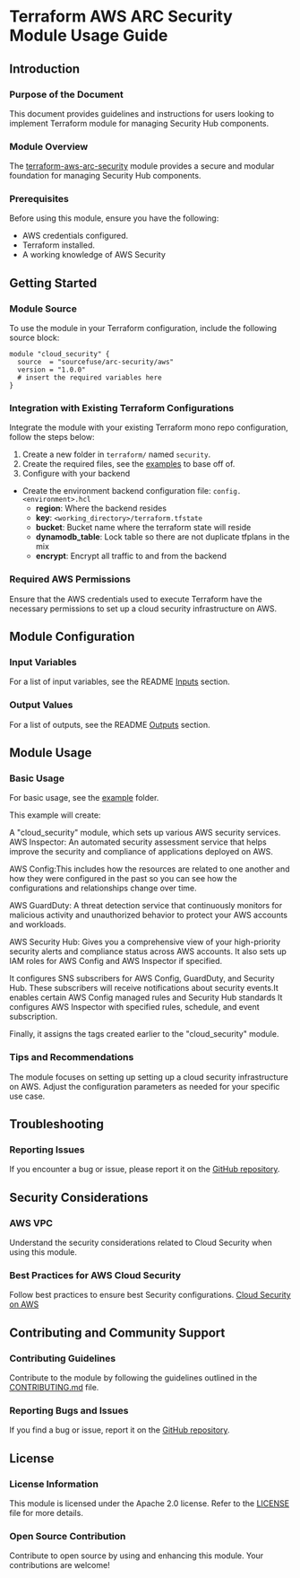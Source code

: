 # Terraform AWS ARC Security Module Usage Guide

## Introduction

### Purpose of the Document

This document provides guidelines and instructions for users looking to implement Terraform module for managing Security Hub components.

### Module Overview

The [terraform-aws-arc-security](https://github.com/sourcefuse/terraform-aws-arc-security) module provides a secure and modular foundation for managing Security Hub components.

### Prerequisites

Before using this module, ensure you have the following:

- AWS credentials configured.
- Terraform installed.
- A working knowledge of AWS Security

## Getting Started

### Module Source

To use the module in your Terraform configuration, include the following source block:

```hcl
module "cloud_security" {
  source  = "sourcefuse/arc-security/aws"
  version = "1.0.0"
  # insert the required variables here
}
```

### Integration with Existing Terraform Configurations

Integrate the module with your existing Terraform mono repo configuration, follow the steps below:

1. Create a new folder in `terraform/` named `security`.
2. Create the required files, see the [examples](https://github.com/sourcefuse/terraform-aws-arc-security/tree/main/examples/simple) to base off of.
3. Configure with your backend
  - Create the environment backend configuration file: `config.<environment>.hcl`
    - **region**: Where the backend resides
    - **key**: `<working_directory>/terraform.tfstate`
    - **bucket**: Bucket name where the terraform state will reside
    - **dynamodb_table**: Lock table so there are not duplicate tfplans in the mix
    - **encrypt**: Encrypt all traffic to and from the backend

### Required AWS Permissions

Ensure that the AWS credentials used to execute Terraform have the necessary permissions to set up a cloud security infrastructure on AWS.

## Module Configuration

### Input Variables

For a list of input variables, see the README [Inputs](https://github.com/sourcefuse/terraform-aws-arc-security?tab=readme-ov-file#inputs) section.

### Output Values

For a list of outputs, see the README [Outputs](https://github.com/sourcefuse/terraform-aws-arc-security?tab=readme-ov-file#outputs) section.

## Module Usage

### Basic Usage

For basic usage, see the [example](https://github.com/sourcefuse/terraform-aws-arc-security/tree/main/example) folder.

This example will create:

A "cloud_security" module, which sets up various AWS security services.
AWS Inspector: An automated security assessment service that helps improve the security and compliance of applications deployed on AWS.

AWS Config:This includes how the resources are related to one another and how they were configured in the past so you can see how the configurations and relationships change over time.

AWS GuardDuty: A threat detection service that continuously monitors for malicious activity and unauthorized behavior to protect your AWS accounts and workloads.

AWS Security Hub: Gives you a comprehensive view of your high-priority security alerts and compliance status across AWS accounts.
It also sets up IAM roles for AWS Config and AWS Inspector if specified.

It configures SNS subscribers for AWS Config, GuardDuty, and Security Hub. These subscribers will receive notifications about security events.It enables certain AWS Config managed rules and Security Hub standards
It configures AWS Inspector with specified rules, schedule, and event subscription.

Finally, it assigns the tags created earlier to the "cloud_security" module.

### Tips and Recommendations

The module focuses on setting up setting up a cloud security infrastructure on AWS. Adjust the configuration parameters as needed for your specific use case.

## Troubleshooting

### Reporting Issues

If you encounter a bug or issue, please report it on the [GitHub repository](https://github.com/sourcefuse/terraform-aws-arc-security/issues).

## Security Considerations

### AWS VPC

Understand the security considerations related to Cloud Security when using this module.

### Best Practices for AWS Cloud Security

Follow best practices to ensure best Security configurations.
[Cloud Security on AWS](https://docs.aws.amazon.com/whitepapers/latest/aws-overview/security-and-compliance.html)

## Contributing and Community Support

### Contributing Guidelines

Contribute to the module by following the guidelines outlined in the [CONTRIBUTING.md](https://github.com/sourcefuse/terraform-aws-arc-security/blob/main/CONTRIBUTING.md) file.

### Reporting Bugs and Issues

If you find a bug or issue, report it on the [GitHub repository](https://github.com/sourcefuse/terraform-aws-arc-security/issues).

## License

### License Information

This module is licensed under the Apache 2.0 license. Refer to the [LICENSE](https://github.com/sourcefuse/terraform-aws-arc-security/blob/main/LICENSE) file for more details.

### Open Source Contribution

Contribute to open source by using and enhancing this module. Your contributions are welcome!
